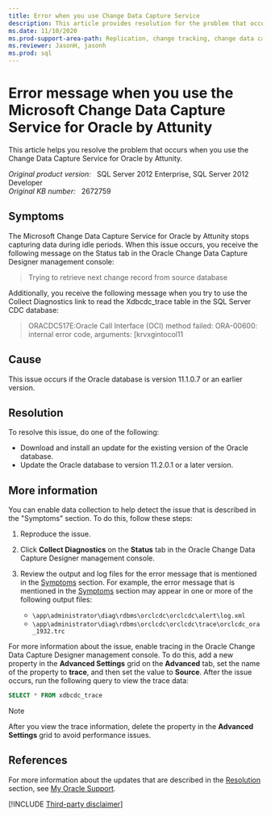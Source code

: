```yaml
---
title: Error when you use Change Data Capture Service
description: This article provides resolution for the problem that occurs when you use the Change Data Capture Service for Oracle by Attunity.
ms.date: 11/10/2020
ms.prod-support-area-path: Replication, change tracking, change data capture
ms.reviewer: JasonH, jasonh
ms.prod: sql
---
```

# Error message when you use the Microsoft Change Data Capture Service for Oracle by Attunity

This article helps you resolve the problem that occurs when you use the Change Data Capture Service for Oracle by Attunity.

_Original product version:_ &nbsp; SQL Server 2012 Enterprise, SQL Server 2012 Developer  
_Original KB number:_ &nbsp; 2672759

## Symptoms

The Microsoft Change Data Capture Service for Oracle by Attunity stops capturing data during idle periods. When this issue occurs, you receive the following message on the Status tab in the Oracle Change Data Capture Designer management console:

> Trying to retrieve next change record from source database

Additionally, you receive the following message when you try to use the Collect Diagnostics link to read the Xdbcdc_trace table in the SQL Server CDC database:

> ORACDC517E:Oracle Call Interface (OCI) method failed: ORA-00600: internal error code, arguments: [krvxgintocol11

## Cause

This issue occurs if the Oracle database is version 11.1.0.7 or an earlier version.

## Resolution

To resolve this issue, do one of the following:

- Download and install an update for the existing version of the Oracle database.
- Update the Oracle database to version 11.2.0.1 or a later version.

## More information

You can enable data collection to help detect the issue that is described in the "Symptoms" section. To do this, follow these steps:

1. Reproduce the issue.
2. Click **Collect Diagnostics** on the **Status** tab in the Oracle Change Data Capture Designer management console.
3. Review the output and log files for the error message that is mentioned in the [Symptoms](#symptoms) section. For example, the error message that is mentioned in the [Symptoms](#symptoms) section may appear in one or more of the following output files:

   - `\app\administrator\diag\rdbms\orclcdc\orclcdc\alert\log.xml`
   - `\app\administrator\diag\rdbms\orclcdc\orclcdc\trace\orclcdc_ora_1932.trc`

For more information about the issue, enable tracing in the Oracle Change Data Capture Designer management console. To do this, add a new property in the **Advanced Settings** grid on the **Advanced** tab, set the name of the property to **trace**, and then set the value to **Source**. After the issue occurs, run the following query to view the trace data:

```sql
SELECT * FROM xdbcdc_trace
```

> [!NOTE]
> After you view the trace information, delete the property in the **Advanced Settings** grid to avoid performance issues.

## References

For more information about the updates that are described in the [Resolution](#resolution) section, see [My Oracle Support](https://support.oracle.com/portal/).

[!INCLUDE [Third-party disclaimer](../../includes/third-party-disclaimer.md)]
